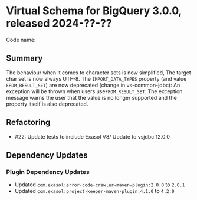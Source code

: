 # Virtual Schema for BigQuery 3.0.0, released 2024-??-??

Code name:

## Summary

The behaviour when it comes to character sets is now simplified,
The target char set is now always UTF-8.
The `IMPORT_DATA_TYPES` property (and value `FROM_RESULT_SET`) are now deprecated (change in vs-common-jdbc):
An exception will be thrown when users use`FROM_RESULT_SET`. The exception message warns the user that the value is no longer supported and the property itself is also deprecated.

## Refactoring

* #22: Update tests to include Exasol V8/ Update to vsjdbc 12.0.0

## Dependency Updates

### Plugin Dependency Updates

* Updated `com.exasol:error-code-crawler-maven-plugin:2.0.0` to `2.0.1`
* Updated `com.exasol:project-keeper-maven-plugin:4.1.0` to `4.2.0`

